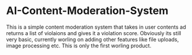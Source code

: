# AI-Content-Moderation-System

This is a simple content moderation system that takes in user contents ad returns a list of violaions and gives it a violation score. Obviously its still very basic, currently worling on adding other features like file uploads, image processing etc. This is only the first worling product. 
